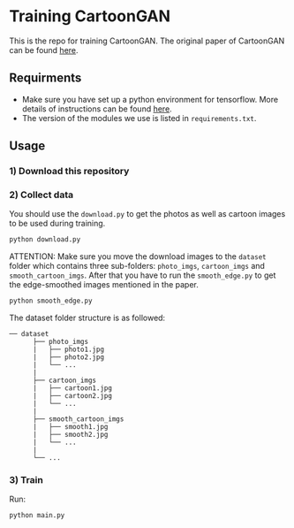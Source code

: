 # Training CartoonGAN

This is the repo for training CartoonGAN. The original paper of CartoonGAN can be found [here](http://openaccess.thecvf.com/content_cvpr_2018/papers/Chen_CartoonGAN_Generative_Adversarial_CVPR_2018_paper.pdf).

## Requirments
* Make sure you have set up a python environment for tensorflow. More details of instructions can be found [here](https://ml5js.org/docs/training-setup).
* The version of the modules we use is listed in `requirements.txt`.

## Usage

### 1) Download this repository

### 2) Collect data
You should use the `download.py` to get the photos as well as cartoon images to be used during training.

```bash
python download.py
```

ATTENTION: Make sure you move the download images to the `dataset` folder which contains three sub-folders: `photo_imgs`, `cartoon_imgs` and `smooth_cartoon_imgs`. After that you have to run the `smooth_edge.py` to get the edge-smoothed images mentioned in the paper.

```bash
python smooth_edge.py
```

The dataset folder structure is as followed:
```
── dataset
      ├── photo_imgs
      |   ├── photo1.jpg
      |   ├── photo2.jpg
      |   └── ...
      |
      ├── cartoon_imgs
      |   ├── cartoon1.jpg
      |   ├── cartoon2.jpg
      |   └── ...
      |
      ├── smooth_cartoon_imgs
      |   ├── smooth1.jpg
      |   ├── smooth2.jpg
      |   └── ...
      |
      └── ...
```

### 3) Train

Run:

```bash
python main.py
```